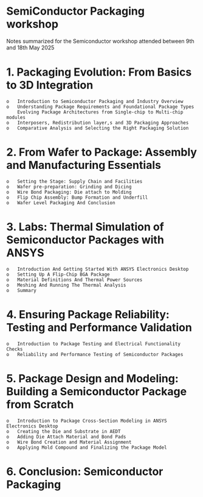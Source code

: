 # SemiConductor Packaging workshop
Notes summarized for the Semiconductor workshop attended between 9th and 18th May 2025

# 1.	Packaging Evolution: From Basics to 3D Integration
    o	Introduction to Semiconductor Packaging and Industry Overview
    o	Understanding Package Requirements and Foundational Package Types
    	Evolving Package Architectures from Single-chip to Multi-chip modules
    o	Interposers, Redistribution layer,s and 3D Packaging Approaches
    o	Comparative Analysis and Selecting the Right Packaging Solution
# 2.	From Wafer to Package: Assembly and Manufacturing Essentials
    o	Setting the Stage: Supply Chain and Facilities
    o	Wafer pre-preparation: Grinding and Dicing
    o	Wire Bond Packaging: Die attach to Molding
    o	Flip Chip Assembly: Bump Formation and Underfill
    o	Wafer Level Packaging And Conclusion
# 3.	Labs: Thermal Simulation of Semiconductor Packages with ANSYS
    o	Introduction And Getting Started With ANSYS Electronics Desktop
    o	Setting Up A Flip-Chip BGA Package
    o	Material Definitions And Thermal Power Sources
    o	Meshing And Running The Thermal Analysis
    o	Summary
# 4.	Ensuring Package Reliability: Testing and Performance Validation
    o	Introduction to Package Testing and Electrical Functionality Checks
    o	Reliability and Performance Testing of Semiconductor Packages
# 5.	Package Design and Modeling: Building a Semiconductor Package from Scratch
    o	Introduction to Package Cross-Section Modeling in ANSYS Electronics Desktop
    o	Creating the Die and Substrate in AEDT
    o	Adding Die Attach Material and Bond Pads
    o	Wire Bond Creation and Material Assignment
    o	Applying Mold Compound and Finalizing the Package Model
# 6.	Conclusion: Semiconductor Packaging


